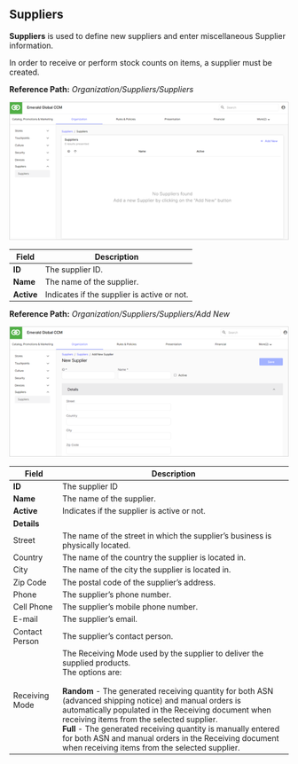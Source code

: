 ## Suppliers

**Suppliers** is used to define new suppliers and enter miscellaneous Supplier information.

In order to receive or perform stock counts on items, a supplier must be created.

**Reference Path:** *Organization/Suppliers/Suppliers*

![Suppliers Screen](/Images/SuppliersScreen.png)

|**Field**|**Description**|
|---------|----------|
|**ID**|The supplier ID.|
|**Name**|The name of the supplier.|
|**Active**|Indicates if the supplier is active or not.|

**Reference Path:** *Organization/Suppliers/Suppliers/Add New*

![Suppliers Screen](/Images/SupplierForm.png)

|**Field**|**Description**|
|---------|----------|
|**ID**|The supplier ID|
|**Name**|The name of the supplier.|
|**Active**|Indicates if the supplier is active or not.|
|**Details**||
|Street|The name of the street in which the supplier’s business is physically located.|
|Country|The name of the country the supplier is located in.|
|City|The name of the city the supplier is located in.|
|Zip Code|The postal code of the supplier’s address.|
|Phone|The supplier’s phone number.|
|Cell Phone|The supplier’s mobile phone number.|
|E-mail|The supplier’s email.|
|Contact Person|The supplier’s contact person.|
|Receiving Mode|The Receiving Mode used by the supplier to deliver the supplied products.<BR>The options are:<BR><BR>**Random** - The generated receiving quantity for both ASN (advanced shipping notice) and manual orders is automatically populated in the Receiving document when receiving items from the selected supplier.<BR>**Full** - The generated receiving quantity is manually entered for both ASN and manual orders in the Receiving document when receiving items from the selected supplier.|